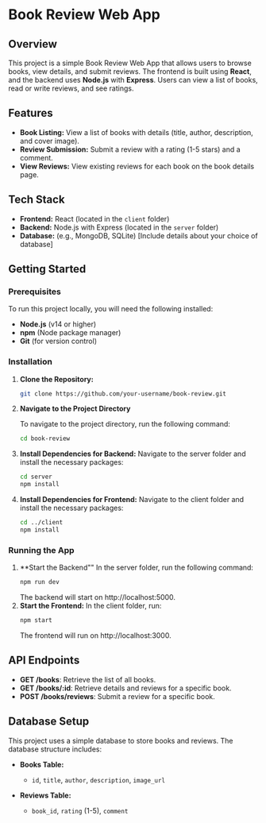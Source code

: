 # Book Review Web App

## Overview

This project is a simple Book Review Web App that allows users to browse books, view details, and submit reviews. The frontend is built using **React**, and the backend uses **Node.js** with **Express**. Users can view a list of books, read or write reviews, and see ratings.

## Features

- **Book Listing:** View a list of books with details (title, author, description, and cover image).
- **Review Submission:** Submit a review with a rating (1-5 stars) and a comment.
- **View Reviews:** View existing reviews for each book on the book details page.

## Tech Stack

- **Frontend:** React (located in the `client` folder)
- **Backend:** Node.js with Express (located in the `server` folder)
- **Database:** (e.g., MongoDB, SQLite) [Include details about your choice of database]

## Getting Started

### Prerequisites

To run this project locally, you will need the following installed:

- **Node.js** (v14 or higher)
- **npm** (Node package manager)
- **Git** (for version control)

### Installation

1. **Clone the Repository:**

   ```bash
   git clone https://github.com/your-username/book-review.git

2. **Navigate to the Project Directory**

   To navigate to the project directory, run the following command:
   
   ```bash
   cd book-review
   ```
      
3. **Install Dependencies for Backend:**
   Navigate to the server folder and install the necessary packages:
   ```bash
   cd server
   npm install
   ```
     
4. **Install Dependencies for Frontend:**
   Navigate to the client folder and install the necessary packages:

   ```bash
   cd ../client
   npm install
   ```

### Running the App
1. **Start the Backend""
   In the server folder, run the following command:
   ```bash
   npm run dev
   ```
   The backend will start on http://localhost:5000.
2. **Start the Frontend:**
   In the client folder, run:
   ```bash
   npm start
   ```
   The frontend will run on http://localhost:3000.


## API Endpoints

- **GET /books**: Retrieve the list of all books.
- **GET /books/:id**: Retrieve details and reviews for a specific book.
- **POST /books/reviews**: Submit a review for a specific book.

## Database Setup

This project uses a simple database to store books and reviews. The database structure includes:

- **Books Table:**
  - `id`, `title`, `author`, `description`, `image_url`

- **Reviews Table:**
  - `book_id`, `rating` (1-5), `comment`



